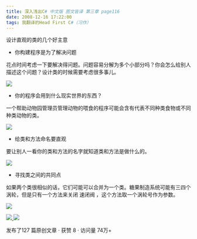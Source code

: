 ```yaml
---
title: 深入浅出C# 中文版 图文皆译 第三章 page116
date: 2008-12-16 17:22:00
tags: 我翻译的Head First C#（习作）
---
```

设计直观的类的几个好主意

*  你构建程序是为了解决问题 

花点时间考虑一下要解决得问题。问题容易分解为多个小部分吗？你会怎么给别人描述这个问题？设计类的时候需要考虑很多事儿。

![](https://p-blog.csdn.net/images/p_blog_csdn_net/cuipengfei1/EntryImages/20081216/%E6%88%AA%E5%9B%BE00633650450248125000.jpg)

*  你的程序会用到什么现实世界的东西？ 

一个帮助动物园管理员管理动物的喂食的程序可能会含有代表不同种类食物或不同种类动物的类。

![](https://p-blog.csdn.net/images/p_blog_csdn_net/cuipengfei1/EntryImages/20081216/%E6%88%AA%E5%9B%BE01633650450248593750.jpg)

*  给类和方法命名要直观 

要让别人一看你的类和方法的名字就知道类和方法是做什么的。

![](https://p-blog.csdn.net/images/p_blog_csdn_net/cuipengfei1/EntryImages/20081216/%E6%88%AA%E5%9B%BE02633650450249218750.jpg)

*  寻找类之间的共同点 

如果两个类很相似的话，它们可能可以合并为一个类。糖果制造系统可能有三四个涡轮，但是只有一个方法来关闭  速闭阀  ，这个方法取一个涡轮号作为参数。

![](https://p-blog.csdn.net/images/p_blog_csdn_net/cuipengfei1/EntryImages/20081216/%E6%88%AA%E5%9B%BE03633650450249687500.jpg)



[ ![](https://profile.csdnimg.cn/5/2/5/3_cuipengfei1)
![](https://g.csdnimg.cn/static/user-reg-year/1x/11.png)
](https://blog.csdn.net/cuipengfei1)



发布了127 篇原创文章  ·  获赞 8  ·  访问量 74万+

